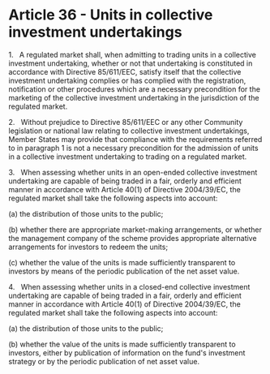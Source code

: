 # Article 36 - Units in collective investment undertakings


1.   A regulated market shall, when admitting to trading units in a collective investment undertaking, whether or not that undertaking is constituted in accordance with Directive 85/611/EEC, satisfy itself that the collective investment undertaking complies or has complied with the registration, notification or other procedures which are a necessary precondition for the marketing of the collective investment undertaking in the jurisdiction of the regulated market.

2.   Without prejudice to Directive 85/611/EEC or any other Community legislation or national law relating to collective investment undertakings, Member States may provide that compliance with the requirements referred to in paragraph 1 is not a necessary precondition for the admission of units in a collective investment undertaking to trading on a regulated market.

3.   When assessing whether units in an open-ended collective investment undertaking are capable of being traded in a fair, orderly and efficient manner in accordance with Article 40(1) of Directive 2004/39/EC, the regulated market shall take the following aspects into account:

(a) the distribution of those units to the public;

(b) whether there are appropriate market-making arrangements, or whether the management company of the scheme provides appropriate alternative arrangements for investors to redeem the units;

(c) whether the value of the units is made sufficiently transparent to investors by means of the periodic publication of the net asset value.

4.   When assessing whether units in a closed-end collective investment undertaking are capable of being traded in a fair, orderly and efficient manner in accordance with Article 40(1) of Directive 2004/39/EC, the regulated market shall take the following aspects into account:

(a) the distribution of those units to the public;

(b) whether the value of the units is made sufficiently transparent to investors, either by publication of information on the fund's investment strategy or by the periodic publication of net asset value.
